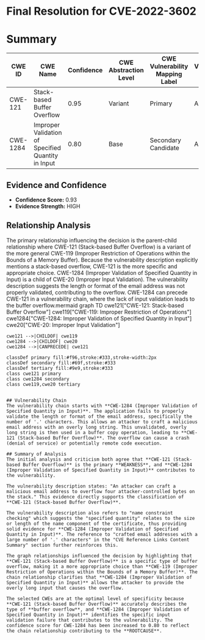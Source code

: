 # Final Resolution for CVE-2022-3602

# Summary
| CWE ID | CWE Name | Confidence | CWE Abstraction Level | CWE Vulnerability Mapping Label | CWE-Vulnerability Mapping Notes |
|---|---|---|---|---|---|
| CWE-121 | Stack-based Buffer Overflow | 0.95 | Variant | Primary | Allowed |
| CWE-1284 | Improper Validation of Specified Quantity in Input | 0.80 | Base | Secondary Candidate | Allowed |

## Evidence and Confidence

*   **Confidence Score:** 0.93
*   **Evidence Strength:** HIGH

## Relationship Analysis
The primary relationship influencing the decision is the parent-child relationship where CWE-121 (Stack-based Buffer Overflow) is a variant of the more general CWE-119 (Improper Restriction of Operations within the Bounds of a Memory Buffer). Because the vulnerability description explicitly mentions a stack-based overflow, CWE-121 is the more specific and appropriate choice.
CWE-1284 (Improper Validation of Specified Quantity in Input) is a child of CWE-20 (Improper Input Validation). The vulnerability description suggests the length or format of the email address was not properly validated, contributing to the overflow.
CWE-1284 can precede CWE-121 in a vulnerability chain, where the lack of input validation leads to the buffer overflow.mermaid
graph TD
    cwe121["CWE-121: Stack-based Buffer Overflow"]
    cwe119["CWE-119: Improper Restriction of Operations"]
    cwe1284["CWE-1284: Improper Validation of Specified Quantity in Input"]
    cwe20["CWE-20: Improper Input Validation"]
    
    cwe121 -->|CHILDOF| cwe119
    cwe1284 -->|CHILDOF| cwe20
    cwe1284 -->|CANPRECEDE| cwe121
    
    classDef primary fill:#f96,stroke:#333,stroke-width:2px
    classDef secondary fill:#69f,stroke:#333
    classDef tertiary fill:#9e9,stroke:#333
    class cwe121 primary
    class cwe1284 secondary
    class cwe119,cwe20 tertiary
```

## Vulnerability Chain
The vulnerability chain starts with **CWE-1284 (Improper Validation of Specified Quantity in Input)**. The application fails to properly validate the length or format of the email address, specifically the number of '.' characters. This allows an attacker to craft a malicious email address with an overly long string. This unvalidated, overly long string is then used in a buffer copy operation, leading to **CWE-121 (Stack-based Buffer Overflow)**. The overflow can cause a crash (denial of service) or potentially remote code execution.

## Summary of Analysis
The initial analysis and criticism both agree that **CWE-121 (Stack-based Buffer Overflow)** is the primary **WEAKNESS**, and **CWE-1284 (Improper Validation of Specified Quantity in Input)** contributes to the vulnerability.

The vulnerability description states: "An attacker can craft a malicious email address to overflow four attacker-controlled bytes on the stack." This evidence directly supports the classification of **CWE-121 (Stack-based Buffer Overflow)**.

The vulnerability description also refers to "name constraint checking" which suggests the "specified quantity" relates to the size or length of the name component of the certificate, thus providing solid evidence for **CWE-1284 (Improper Validation of Specified Quantity in Input)**. The reference to "crafted email addresses with a large number of '.' characters" in the "CVE Reference Links Content Summary" section further reinforces this.

The graph relationships influenced the decision by highlighting that **CWE-121 (Stack-based Buffer Overflow)** is a specific type of buffer overflow, making it a more appropriate choice than **CWE-119 (Improper Restriction of Operations within the Bounds of a Memory Buffer)**. The chain relationship clarifies that **CWE-1284 (Improper Validation of Specified Quantity in Input)** allows the attacker to provide the overly long input that causes the overflow.

The selected CWEs are at the optimal level of specificity because **CWE-121 (Stack-based Buffer Overflow)** accurately describes the type of **buffer overflow**, and **CWE-1284 (Improper Validation of Specified Quantity in Input)** identifies the specific input validation failure that contributes to the vulnerability. The confidence score for CWE-1284 has been increased to 0.80 to reflect the chain relationship contributing to the **ROOTCAUSE**.
```
